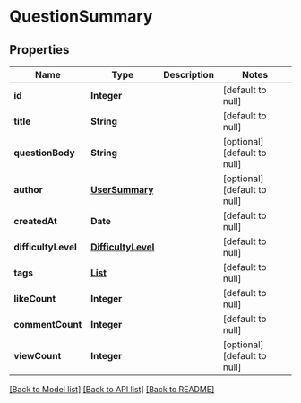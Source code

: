 # QuestionSummary
## Properties

| Name | Type | Description | Notes |
|------------ | ------------- | ------------- | -------------|
| **id** | **Integer** |  | [default to null] |
| **title** | **String** |  | [default to null] |
| **questionBody** | **String** |  | [optional] [default to null] |
| **author** | [**UserSummary**](UserSummary.md) |  | [optional] [default to null] |
| **createdAt** | **Date** |  | [default to null] |
| **difficultyLevel** | [**DifficultyLevel**](DifficultyLevel.md) |  | [default to null] |
| **tags** | [**List**](TagSummary.md) |  | [default to null] |
| **likeCount** | **Integer** |  | [default to null] |
| **commentCount** | **Integer** |  | [default to null] |
| **viewCount** | **Integer** |  | [optional] [default to null] |

[[Back to Model list]](../README.md#documentation-for-models) [[Back to API list]](../README.md#documentation-for-api-endpoints) [[Back to README]](../README.md)


